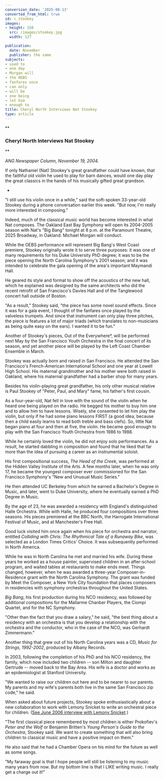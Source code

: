 ```yaml
---
conversion_date: '2025-08-13'
converted_from_html: true
id: c_stookey
images:
- height: 150
  src: /images/stookey.jpg
  width: 127

publication:
  date: November
  publisher: the same
subjects:
- used to
- one day
- Morgan will
- the OEBS
- fanfares once
- can only
- will be
- one being
- let him
- enough to
title: Cheryl North Interviews Nat Stookey
type: article
---
```


**
### Cheryl North Interviews Nat Stookey
**

*ANG Newspaper Column, November 19, 2004.*

If only Nathaniel (Nat) Stookey's great grandfather could have known, that the faithful old violin he used to play for barn dances, would one day play the great classics in the hands of his musically gifted great grandson.

*

"I still use his violin once in a while," said the soft-spoken 33-year-old Stookey during a phone conversation earlier this week. "But now, I'm really more interested in composing."

Indeed, much of the classical music world has become interested in what Nat composes. The Oakland East Bay Symphony will open its 2004-2005 season with Nat's "Big Bang" tonight at 8 p.m. at the Paramount Theatre, 2025 Broadway, in Oakland. Michael Morgan will conduct.

While the OEBS performance will represent Big Bang's West Coast premiere, Stookey originally wrote it to serve three purposes: it was one of many requirements for his Duke University PhD degree; it was to be the piece opening the North Carolina Symphony's 2001 season; and it was intended to celebrate the gala opening of the area's important Maymandi Hall.

He geared its style and format to show off the acoustics of the new hall, which he explained was designed by the same architects who did the recent retrofit of San Francisco's Davies Hall and of the Tanglewood concert hall outside of Boston.

"As a result," Stookey said, "the piece has some novel sound effects. Since it was for a gala event, I thought of the fanfares once played by the valveless trumpets. And since that instrument can only play three pitches, the piece is features a lot of major triads (which translates to non-musicians as being quite easy on the ears). I wanted it to be fun."

Another of Stookey's pieces, Out of the Everywhere*, will be performed next May by the San Francisco Youth Orchestra in the final concert of its season, and yet another piece will be played by the Left Coast Chamber Ensemble in March.

Stookey was actually born and raised in San Francisco. He attended the San Francisco's French-American International School and one year at Lowell High School. His maternal grandmother and his mother were both raised in Oakland, where his maternal grandfather had a barber shop for many years.

Besides his violin-playing great grandfather, his only other musical relative is Paul Stookey of "Peter, Paul, and Mary" fame, his father's first cousin.

As a four-year-old, Nat fell in love with the sound of the violin when he heard one being played on the radio. He begged his mother to buy him one and to allow him to have lessons. Wisely, she consented to let him play the violin, but only if he had some piano lessons FIRST (a good idea, because then a child easily learns to read both treble and bass clefs). So, little Nat began piano at four and then at five, the violin. He became good enough to play with the San Francisco Youth Orchestra from 1986 to 1988.

While he certainly loved the violin, he did not enjoy solo performances. As a result, he started dabbling in composition and found that he liked that far more than the idea of pursuing a career as an instrumental soloist.

His first compositional success, *The Head of the Creek*, was performed at the Hidden Valley Institute of the Arts. A few months later, when he was only 17, he became the youngest composer ever commissioned for the San Francisco Symphony's "New and Unusual Music Series."

He then attended UC Berkeley from which he earned a Bachelor's Degree in Music, and later, went to Duke University, where he eventually earned a PhD Degree in Music.

By the age of 23, he was awarded a residency with England's distinguished Halle Orchestra. While with Halle, he produced four compositions over three seasons. His pieces premiered at the BBC North, the Harrogate International Festival of Music, and at Manchester's Free Hall.

Good luck visited him once again when his piece for orchestra and narrator, entitled *Colliding with Chris: The Rhythmical Tale of a Runaway Bike*, was selected as a London Times Critics' Choice. It was subsequently performed in North America.

While he was in North Carolina he met and married his wife. During these years he worked as a house painter, supervised children in an after-school program, and waited tables at restaurants to make ends meet. Things changed, however, when he was awarded a three-year Composer-in-Residence grant with the North Carolina Symphony. The grant was funded by Meet the Composer, a New York City foundation that places composers in residencies with symphony orchestras throughout the United States.

*Big Bang*, his first production during his NCO residency, was followed by additional compositions for the Mallarme Chanber Players, the Ciompi Quartet, and for the NC Symphony.

"Other than the fact that you draw a salary," he said, "the best thing about a residency with an orchestra is that you develop a relationship with the orchestra and the conductor, who in the case of the NCO, was Gerhardt Zimmermann."

Another thing that grew out of his North Carolina years was a CD, *Music for Strings, 1992-2002*, produced by Albany Records.

In 2003, following the completion of his PhD and his NCO residency, the family, which now included two children -- son Milton and daughter Gertrude -- moved back to the Bay Area. His wife is a doctor and works as an epidemiologist at Stanford University.

"We wanted to raise our children out here and to be nearer to our parents. My parents and my wife's parents both live in the same San Francisco zip code," he said.

When asked about future projects, Stookey spoke enthusiastically about a new collaboration to work with Lemony Snicket to write an orchestral piece for children. ([See June 2006 interview with Lemony Snicket](http://www.northworks.net/c_snicket.htm).)

"The first classical piece remembered by most children is either Prokofiev's *Peter and the Wolf* or Benjamin Britten's *Young Person's Guide to the Orchestra*, Stookey said. We want to create something that will also bring children to classical music and have a positive impact on them."

He also said that he had a Chamber Opera on his mind for the future as well as some songs.

"My faraway goal is that I hope people will still be listening to my music many years from now. But my bottom line is that I LIKE writing music. I really get a charge out it!"

